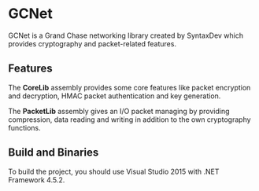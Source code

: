 # GCNet
GCNet is a Grand Chase networking library created by SyntaxDev which provides cryptography and packet-related features.
## Features
The **CoreLib** assembly provides some core features like packet encryption and decryption, HMAC packet authentication and key generation.

The **PacketLib** assembly gives an I/O packet managing by providing compression, data reading and writing in addition to the own cryptography functions.
## Build and Binaries
To build the project, you should use Visual Studio 2015 with .NET Framework 4.5.2.